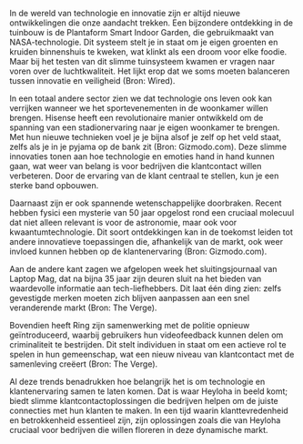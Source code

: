 In de wereld van technologie en innovatie zijn er altijd nieuwe ontwikkelingen die onze aandacht trekken. Een bijzondere ontdekking in de tuinbouw is de Plantaform Smart Indoor Garden, die gebruikmaakt van NASA-technologie. Dit systeem stelt je in staat om je eigen groenten en kruiden binnenshuis te kweken, wat klinkt als een droom voor elke foodie. Maar bij het testen van dit slimme tuinsysteem kwamen er vragen naar voren over de luchtkwaliteit. Het lijkt erop dat we soms moeten balanceren tussen innovatie en veiligheid (Bron: Wired). 

In een totaal andere sector zien we dat technologie ons leven ook kan verrijken wanneer we het sportevenementen in de woonkamer willen brengen. Hisense heeft een revolutionaire manier ontwikkeld om de spanning van een stadionervaring naar je eigen woonkamer te brengen. Met hun nieuwe technieken voel je je bijna alsof je zelf op het veld staat, zelfs als je in je pyjama op de bank zit (Bron: Gizmodo.com). Deze slimme innovaties tonen aan hoe technologie en emoties hand in hand kunnen gaan, wat weer van belang is voor bedrijven die klantcontact willen verbeteren. Door de ervaring van de klant centraal te stellen, kun je een sterke band opbouwen.

Daarnaast zijn er ook spannende wetenschappelijke doorbraken. Recent hebben fysici een mysterie van 50 jaar opgelost rond een cruciaal molecuul dat niet alleen relevant is voor de astronomie, maar ook voor kwaantumtechnologie. Dit soort ontdekkingen kan in de toekomst leiden tot andere innovatieve toepassingen die, afhankelijk van de markt, ook weer invloed kunnen hebben op de klantenervaring (Bron: Gizmodo.com).

Aan de andere kant zagen we afgelopen week het sluitingsjournaal van Laptop Mag, dat na bijna 35 jaar zijn deuren sluit na het bieden van waardevolle informatie aan tech-liefhebbers. Dit laat één ding zien: zelfs gevestigde merken moeten zich blijven aanpassen aan een snel veranderende markt (Bron: The Verge).

Bovendien heeft Ring zijn samenwerking met de politie opnieuw geïntroduceerd, waarbij gebruikers hun videofeedback kunnen delen om criminaliteit te bestrijden. Dit stelt individuen in staat om een actieve rol te spelen in hun gemeenschap, wat een nieuw niveau van klantcontact met de samenleving creëert (Bron: The Verge).  

Al deze trends benadrukken hoe belangrijk het is om technologie en klantenervaring samen te laten komen. Dat is waar Heyloha in beeld komt; biedt slimme klantcontactoplossingen die bedrijven helpen om de juiste connecties met hun klanten te maken. In een tijd waarin klanttevredenheid en betrokkenheid essentieel zijn, zijn oplossingen zoals die van Heyloha cruciaal voor bedrijven die willen floreren in deze dynamische markt.